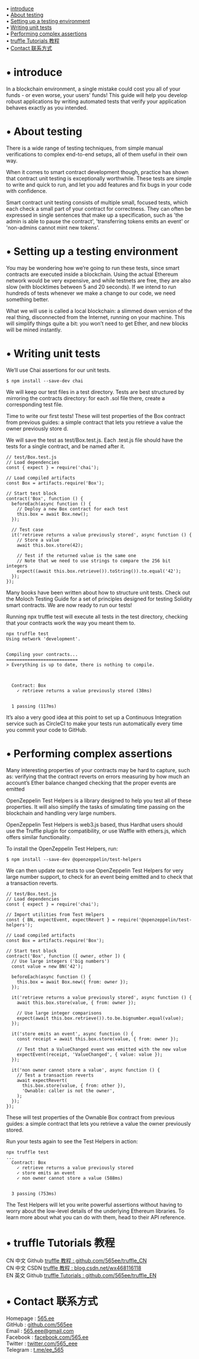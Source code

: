 • [introduce](#index1)  
• [About testing](#index2)  
• [Setting up a testing environment](#index3)  
• [Writing unit tests](#index4)  
• [Performing complex assertions](#index5)  
• [truffle Tutorials 教程](#index98)    
• [Contact 联系方式](#index99)  

# <span id='index1'>• introduce</span>  
In a blockchain environment, a single mistake could cost you all of your funds - or even worse, your users' funds! This guide will help you develop robust applications by writing automated tests that verify your application behaves exactly as you intended.

# <span id='index2'>• About testing</span>  
There is a wide range of testing techniques, from simple manual verifications to complex end-to-end setups, all of them useful in their own way.

When it comes to smart contract development though, practice has shown that contract unit testing is exceptionally worthwhile. These tests are simple to write and quick to run, and let you add features and fix bugs in your code with confidence.

Smart contract unit testing consists of multiple small, focused tests, which each check a small part of your contract for correctness. They can often be expressed in single sentences that make up a specification, such as 'the admin is able to pause the contract', 'transferring tokens emits an event' or 'non-admins cannot mint new tokens'.

# <span id='index3'>• Setting up a testing environment</span>  
You may be wondering how we’re going to run these tests, since smart contracts are executed inside a blockchain. Using the actual Ethereum network would be very expensive, and while testnets are free, they are also slow (with blocktimes between 5 and 20 seconds). If we intend to run hundreds of tests whenever we make a change to our code, we need something better.

What we will use is called a local blockchain: a slimmed down version of the real thing, disconnected from the Internet, running on your machine. This will simplify things quite a bit: you won’t need to get Ether, and new blocks will be mined instantly.

# <span id='index4'>• Writing unit tests</span>  
We’ll use Chai assertions for our unit tests.
```
$ npm install --save-dev chai
```
We will keep our test files in a test directory. Tests are best structured by mirroring the contracts directory: for each .sol file there, create a corresponding test file.

Time to write our first tests! These will test properties of the Box contract from previous guides: a simple contract that lets you retrieve a value the owner previously store d.

We will save the test as test/Box.test.js. Each .test.js file should have the tests for a single contract, and be named after it.
```
// test/Box.test.js
// Load dependencies
const { expect } = require('chai');

// Load compiled artifacts
const Box = artifacts.require('Box');

// Start test block
contract('Box', function () {
  beforeEach(async function () {
    // Deploy a new Box contract for each test
    this.box = await Box.new();
  });

  // Test case
  it('retrieve returns a value previously stored', async function () {
    // Store a value
    await this.box.store(42);

    // Test if the returned value is the same one
    // Note that we need to use strings to compare the 256 bit integers
    expect((await this.box.retrieve()).toString()).to.equal('42');
  });
});
```


Many books have been written about how to structure unit tests. Check out the Moloch Testing Guide for a set of principles designed for testing Solidity smart contracts.
We are now ready to run our tests!

Running npx truffle test will execute all tests in the test directory, checking that your contracts work the way you meant them to.
```
npx truffle test
Using network 'development'.


Compiling your contracts...
===========================
> Everything is up to date, there is nothing to compile.



  Contract: Box
    ✓ retrieve returns a value previously stored (38ms)


  1 passing (117ms)
```

It’s also a very good idea at this point to set up a Continuous Integration service such as CircleCI to make your tests run automatically every time you commit your code to GitHub.

# <span id='index5'>• Performing complex assertions</span>  
Many interesting properties of your contracts may be hard to capture, such as:
verifying that the contract reverts on errors
measuring by how much an account’s Ether balance changed
checking that the proper events are emitted

OpenZeppelin Test Helpers is a library designed to help you test all of these properties. It will also simplify the tasks of simulating time passing on the blockchain and handling very large numbers.

OpenZeppelin Test Helpers is web3.js based, thus Hardhat users should use the Truffle plugin for compatibility, or use Waffle with ethers.js, which offers similar functionality.

To install the OpenZeppelin Test Helpers, run:
```
$ npm install --save-dev @openzeppelin/test-helpers
```
We can then update our tests to use OpenZeppelin Test Helpers for very large number support, to check for an event being emitted and to check that a transaction reverts.
```
// test/Box.test.js
// Load dependencies
const { expect } = require('chai');

// Import utilities from Test Helpers
const { BN, expectEvent, expectRevert } = require('@openzeppelin/test-helpers');

// Load compiled artifacts
const Box = artifacts.require('Box');

// Start test block
contract('Box', function ([ owner, other ]) {
  // Use large integers ('big numbers')
  const value = new BN('42');

  beforeEach(async function () {
    this.box = await Box.new({ from: owner });
  });

  it('retrieve returns a value previously stored', async function () {
    await this.box.store(value, { from: owner });

    // Use large integer comparisons
    expect(await this.box.retrieve()).to.be.bignumber.equal(value);
  });

  it('store emits an event', async function () {
    const receipt = await this.box.store(value, { from: owner });

    // Test that a ValueChanged event was emitted with the new value
    expectEvent(receipt, 'ValueChanged', { value: value });
  });

  it('non owner cannot store a value', async function () {
    // Test a transaction reverts
    await expectRevert(
      this.box.store(value, { from: other }),
      'Ownable: caller is not the owner',
    );
  });
});
```

These will test properties of the Ownable Box contract from previous guides: a simple contract that lets you retrieve a value the owner previously stored.

Run your tests again to see the Test Helpers in action:
```
npx truffle test
...
  Contract: Box
    ✓ retrieve returns a value previously stored
    ✓ store emits an event
    ✓ non owner cannot store a value (588ms)


  3 passing (753ms)
```

The Test Helpers will let you write powerful assertions without having to worry about the low-level details of the underlying Ethereum libraries. To learn more about what you can do with them, head to their API reference.

# <span id='index98'>• truffle Tutorials 教程</span>  
CN 中文 Github  [truffle 教程 : github.com/565ee/truffle_CN](https://github.com/565ee/truffle_CN)  
CN 中文 CSDN    [truffle 教程 : blog.csdn.net/wx468116118](https://blog.csdn.net/wx468116118/category_12007659.html)  
EN 英文 Github  [truffle Tutorials : github.com/565ee/truffle_EN](https://github.com/565ee/truffle_EN)  

# <span id='index99'>• Contact 联系方式</span>  
Homepage   : [565.ee](https://565.ee)  
GitHub     : [github.com/565ee](https://github.com/565ee)  
Email      : 565.eee@gmail.com  
Facebook   : [facebook.com/565.ee](https://facebook.com/565.ee)  
Twitter    : [twitter.com/565_eee](https://twitter.com/565_eee)  
Telegram   : [t.me/ee_565](https://t.me/ee_565)

